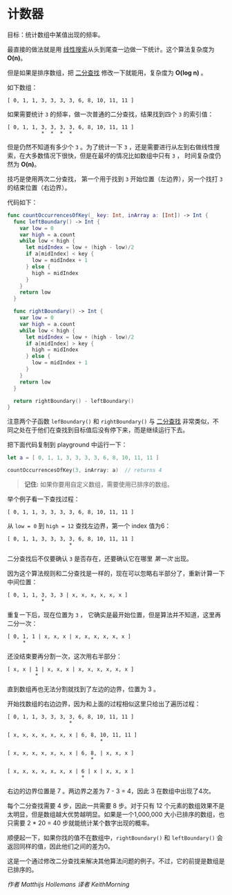 # 计数器

目标：统计数组中某值出现的频率。

最直接的做法就是用 [线性搜索](../Linear%20Search/)从头到尾查一边做一下统计。这个算法复杂度为 **O(n)**。

但是如果是排序数组，把 [二分查找](../Binary%20Search/) 修改一下就能用，复杂度为 **O(log n)** 。

如下数组：

	[ 0, 1, 1, 3, 3, 3, 3, 6, 8, 10, 11, 11 ]
如果需要统计 `3` 的频率，做一次普通的二分查找，结果找到四个 `3` 的索引值：

	[ 0, 1, 1, 3, 3, 3, 3, 6, 8, 10, 11, 11 ]
	           *  *  *  *

但是仍然不知道有多少个 `3` 。为了统计一下 `3` ，还是需要进行从左到右做线性搜索，在大多数情况下很快，但是在最坏的情况比如数组中只有 `3` ， 时间复杂度仍然为 **O(n)**。

技巧是使用两次二分查找， 第一个用于找到 `3` 开始位置（左边界），另一个找打 `3` 的结束位置（右边界）。

代码如下：

```swift
func countOccurrencesOfKey(_ key: Int, inArray a: [Int]) -> Int {
  func leftBoundary() -> Int {
    var low = 0
    var high = a.count
    while low < high {
      let midIndex = low + (high - low)/2
      if a[midIndex] < key {
        low = midIndex + 1
      } else {
        high = midIndex
      }
    }
    return low
  }

  func rightBoundary() -> Int {
    var low = 0
    var high = a.count
    while low < high {
      let midIndex = low + (high - low)/2
      if a[midIndex] > key {
        high = midIndex
      } else {
        low = midIndex + 1
      }
    }
    return low
  }

  return rightBoundary() - leftBoundary()
}
```

注意两个子函数 `lefBoundary()` 和 `rightBoundary()` 与 [二分查找](../Binary%20Search/) 非常类似，不同之处在于他们在查找到目标值后没有停下来，而是继续运行下去。

把下面代码复制到 playground 中运行一下：

```swift
let a = [ 0, 1, 1, 3, 3, 3, 3, 6, 8, 10, 11, 11 ]

countOccurrencesOfKey(3, inArray: a)  // returns 4
```

> **记住:** 如果你要用自定义数组，需要使用已排序的数组。

举个例子看一下查找过程：

	[ 0, 1, 1, 3, 3, 3, 3, 6, 8, 10, 11, 11 ]
从 `low = 0` 到 `high = 12` 查找左边界，第一个 index 值为6：

	[ 0, 1, 1, 3, 3, 3, 3, 6, 8, 10, 11, 11 ]
	                    *

二分查找后不仅要确认 `3` 是否存在，还要确认它在哪里 *第一次* 出现。

因为这个算法规则和二分查找是一样的，现在可以忽略右半部分了，重新计算一下中间位置：

	[ 0, 1, 1, 3, 3, 3 | x, x, x, x, x, x ]
	           *

重复一下后，现在位置为 `3` ， 它确实是最开始位置，但是算法并不知道，这里再二分一次：

	[ 0, 1, 1 | x, x, x | x, x, x, x, x, x ]
	     *

还没结束要再分割一次，这次用右半部分：

	[ x, x | 1 | x, x, x | x, x, x, x, x, x ]
	         *

直到数组再也无法分割就找到了左边的边界，位置为 3 。

开始找数组的右边边界，因为和上面的过程相似这里只给出了遍历过程：

	[ 0, 1, 1, 3, 3, 3, 3, 6, 8, 10, 11, 11 ]
	                    *
	
	[ x, x, x, x, x, x, x | 6, 8, 10, 11, 11 ]
	                              *
	
	[ x, x, x, x, x, x, x | 6, 8, | x, x, x ]
	                           *
	
	[ x, x, x, x, x, x, x | 6 | x | x, x, x ]
	                        *

右边的边界位置是 7 。两边界之差为 7 - 3 = 4，因此 3 在数组中出现了4次。

每个二分查找需要 4 步，因此一共需要 8 步。对于只有 12 个元素的数组效果不是太明显，但是数组越大优势越明显。如果是一个1,000,000 大小已排序的数组，也只需要 2 * 20 = 40 步就能统计某个数字出现的概率。

顺便起一下，如果你找的值不在数组中，`rightBoundary()` 和 `leftBoundary()`  会返回同样的值，因此他们之间的差为0。

这是一个通过修改二分查找来解决其他算法问题的例子。不过，它的前提是数组是已排序的。

*作者 Matthijs Hollemans  译者 KeithMorning*
